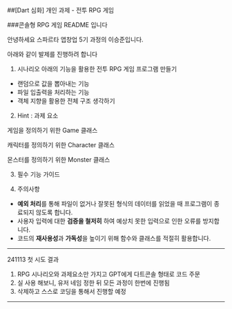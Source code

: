 ##[Dart 심화] 개인 과제 - 전투 RPG 게임 

###콘솔형 RPG 게임 README 입니다

안녕하세요 스파르타 앱창업 5기 과정의 이승준입니다.

아래와 같이 발제를 진행하려 합니다

1. 시나리오
아래의 기능을 활용한 전투 RPG 게임 프로그램 만들기

- 랜덤으로 값을 뽑아내는 기능
- 파일 입출력을 처리하는 기능
- 객체 지향을 활용한 전체 구조 생각하기

2. Hint : 과제 요소

게임을 정의하기 위한 Game 클래스

캐릭터를 정의하기 위한 Character 클래스

몬스터를 정의하기 위한 Monster 클래스


3. 필수 기능 가이드

4. 주의사항
- **예외 처리**를 통해 파일이 없거나 잘못된 형식의 데이터를 읽었을 때 프로그램이 종료되지 않도록 합니다.
- 사용자 입력에 대한 **검증을 철저히** 하여 예상치 못한 입력으로 인한 오류를 방지합니다.
- 코드의 **재사용성**과 **가독성**을 높이기 위해 함수와 클래스를 적절히 활용합니다.

--------------------------------------------------------------------
241113 첫 시도 결과
1. RPG 시나리오와 과제요소만 가지고 GPT에게 다트콘솔 형태로 코드 주문
2. 실 사용 해보니, 유저 네임 정한 뒤 모든 과정이 한번에 진행됨
3. 삭제하고 스스로 코딩을 통해서 진행할 예정
--------------------------------------------------------------------

